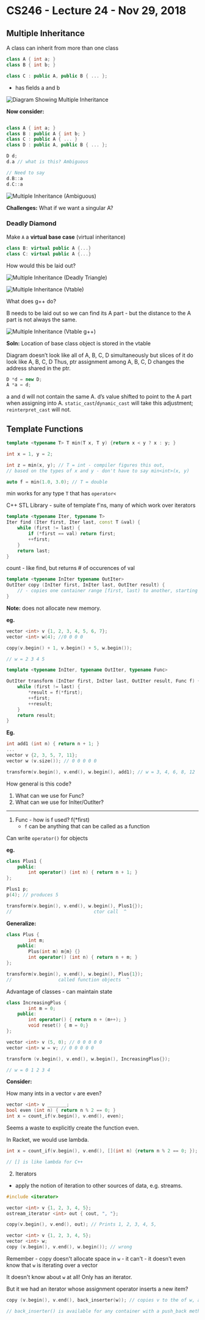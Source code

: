 # CS246 - Lecture 24 - Nov 29, 2018

## Multiple Inheritance

A class can inherit from more than one class

```C++
class A { int a; }
class B { int b; }

class C : public A, public B { ... };
```
- has fields a and b

![Diagram Showing Multiple Inheritance](Images/CS246_Lecture23_Nov_29_multiple_inheritance_diagram1.jpg "classes A and B Multiple Inheritance")

**Now consider:**

```C++

class A { int a; }
class B : public A { int b; }
class C : public A { ... }
class D : public A, public B { ... };

D d;
d.a // what is this? Ambiguous

// Need to say
d.B::a
d.C::a
```
![Multiple Inheritance (Ambiguous)](Images/CS246_Lecture23_Nov_29_multiple_inheritance_diagram2.jpg "Diagram Showing Multiple Inheritance (Ambiguous)")

**Challenges:**
What if we want a singular A?

### Deadly Diamond

Make `A` a **virtual base case** (virtual inheritance)

```C++
class B: virtual public A {...}
class C: virtual public A {...}
```

How would this be laid out?

![Multiple Inheritance (Deadly Triangle)](Images/CS246_Lecture23_Nov_29_multiple_inheritance_diagram3.jpg "Diagram Showing Multiple Inheritance (Deadly Triangle)")

![Multiple Inheritance (Vtable)](Images/CS246_Lecture23_Nov_29_multiple_inheritance_diagram4.jpg "Diagram Showing Multiple Inheritance (Vtable)")

What does g++ do?

B needs to be laid out so we can find its A part - but the distance to the A part is not always the same.

![Multiple Inheritance (Vtable g++)](Images/CS246_Lecture23_Nov_29_multiple_inheritance_vtable_g++.jpg "Diagram Showing Multiple Inheritance (Vtable g++)")

**Soln:** Location of base class object is stored in the vtable 

Diagram doesn’t look like all of A, B, C, D simultaneously but slices of it do look like A, B, C, D
Thus, ptr assignment among A, B, C, D changes the address shared in the ptr.

```C++
D *d = new D;
A *a = d;
```

a and d will not contain the same A.
d’s value shifted to point to the A part when assigning into A.
`static_cast`/`dynamic_cast` will take this adjustment; `reinterpret_cast` will not.

## Template Functions

```C++
template <typename T> T min(T x, T y) {return x < y ? x : y; }

int x = 1, y = 2;

int z = min(x, y); // T = int - compiler figures this out,
// based on the types of x and y - don't have to say min<int>(x, y)

auto f = min(1.0, 3.0); // T = double
```

min works for any type `T` that has `operator<`

C++ STL Library <algorithm> - suite of template f'ns, many of which work over iterators 

```C++
template <typename Iter, typename T>
Iter find (Iter first, Iter last, const T &val) {
    while (first != last) {
        if (*first == val) return first;
        ++first; 
    }
    return last;
}
```

count - like find, but returns # of occurences of val

```C++
template <typename InIter typename OutIter>
OutIter copy (InIter first, InIter last, OutIter result) {
    // - copies one container range [first, last) to another, starting at result
}
```

**Note:** does not allocate new memory.

**eg.**
```C++
vector <int> v {1, 2, 3, 4, 5, 6, 7};
vector <int> w(4); //0 0 0 0

copy(v.begin() + 1, v.begin() + 5, w.begin());

// w = 2 3 4 5
```

```C++
template <typename InIter, typename OutIter, typename Func>

OutIter transform (InIter first, InIter last, OutIter result, Func f) {
    while (first != last) {
        *result = f(*first);
        ++first;
        ++result;
    }
    return result;
}
```

**Eg.**

```C++
int add1 (int n) { return n + 1; }
...
vector v {2, 3, 5, 7, 11};
vector w (v.size()); // 0 0 0 0 0

transform(v.begin(), v.end(), w.begin(), add1); // w = 3, 4, 6, 8, 12
```

How general is this code?

1. What can we use for Func?
2. What can we use for InIter/OutIter? 

----------------------------
    
1. Func - how is f used? f(*first) 
   - `f` can be anything that can be called as a function

Can write `operator()` for objects

**eg.**
```C++
class Plus1 {
    public:
        int operator() (int n) { return n + 1; }
};

Plus1 p;
p(4); // produces 5
```

```C++
transform(v.begin(), v.end(), w.begin(), Plus1{});
//                              ctor call  ^
```
**Generalize:**
```C++
class Plus {
        int m;
    public:
        Plus(int m) m{m} {}
        int operator() (int n) { return n + m; }
};
```
```C++
transform(v.begin(), v.end(), w.begin(), Plus{1});
//                 called function objects  ^
```

Advantage of classes - can maintain state

```C++
class IncreasingPlus {
        int m = 0;
    public:
        int operator() { return n + (m++); }
        void reset() { m = 0;}
};
```

```C++
vector <int> v (5, 0); // 0 0 0 0 0
vector <int> w = v; // 0 0 0 0 0

transform (v.begin(), v.end(), w.begin(), IncreasingPlus{});

// w = 0 1 2 3 4
```

**Consider:**

How many ints in a vector `v` are even?

```C++
vector <int> v _______;
bool even (int n) { return n % 2 == 0; }
int x = count_if(v.begin(), v.end(), even);
```

Seems a waste to explicitly create the function even. 

In Racket, we would use lambda.

```C++
int x = count_if(v.begin(), v.end(), [](int n) {return n % 2 == 0; });

// [] is like lambda for C++
```
2. Iterators

- apply the notion of iteration to other sources of data, e.g. streams.

```C++
#include <iterator>

vector <int> v {1, 2, 3, 4, 5};
ostream_iterator <int> out { cout, ", "};

copy(v.begin(), v.end(), out); // Prints 1, 2, 3, 4, 5,

vector <int> v {1, 2, 3, 4, 5};
vector <int> w;
copy (v.begin(), v.end(), w.begin()); // wrong
```

Remember - copy doesn't allocate space in `w` - it can't - it doesn't even know that `w` is iterating over a vector

It doesn't know about `w` at all! Only has an iterator.

But it we had an iterator whose assignment operator inserts a new item?

```C++
copy (v.begin(), v.end(), back_inserter(w)); // copies v to the of w, adding new entries

// back_inserter() is available for any container with a push_back method.
```







